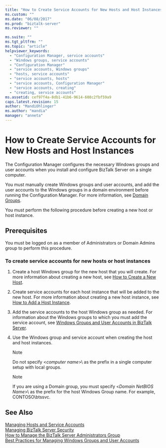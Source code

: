 ```yaml
---
title: "How to Create Service Accounts for New Hosts and Host Instances | Microsoft Docs"
ms.custom: ""
ms.date: "06/08/2017"
ms.prod: "biztalk-server"
ms.reviewer: ""

ms.suite: ""
ms.tgt_pltfrm: ""
ms.topic: "article"
helpviewer_keywords: 
  - "Configuration Manager, service accounts"
  - "Windows groups, service accounts"
  - "Configuration Manager"
  - "service accounts, Windows groups"
  - "hosts, service accounts"
  - "service accounts, hosts"
  - "service accounts, Configuration Manager"
  - "service accounts, creating"
  - "creating, service accounts"
ms.assetid: cef97f4a-8db1-41b6-9614-608c2fbf59a9
caps.latest.revision: 15
author: "MandiOhlinger"
ms.author: "mandia"
manager: "anneta"
---
```

# How to Create Service Accounts for New Hosts and Host Instances
The Configuration Manager configures the necessary Windows groups and user accounts when you install and configure BizTalk Server on a single computer.  
  
 You must manually create Windows groups and user accounts, and add the user accounts to the Windows groups in a domain environment before running the Configuration Manager. For more information, see [Domain Groups](../core/domain-groups.md).  
  
 You must perform the following procedure before creating a new host or host instance.  
  
## Prerequisites  
 You must be logged on as a member of Administrators or Domain Admins group to perform this procedure.  
  
### To create service accounts for new hosts or host instances  
  
1.  Create a host Windows group for the new host that you will create. For more information about creating a new host, see [How to Create a New Host](../core/how-to-create-a-new-host.md).  
  
2.  Create service accounts for each host instance that will be added to the new host. For more information about creating a new host instance, see [How to Add a Host Instance](../core/how-to-add-a-host-instance.md).  
  
3.  Add the service accounts to the host Windows group as needed. For information about the Windows groups to which you must add the service account, see [Windows Groups and User Accounts in BizTalk Server](../core/windows-groups-and-user-accounts-in-biztalk-server.md).  
  
4.  Use the Windows group and service account when creating the host and host instances.  
  
    > [!NOTE]
    >  Do not specify \<*computer name*>\ as the prefix in a single computer setup with local groups.  
  
    > [!NOTE]
    >  If you are using a Domain group, you must specify \<*Domain NetBIOS Name*>\ as the prefix for the host Windows Group name. For example, CONTOSO\btssvc.  
  
## See Also  
 [Managing Hosts and Service Accounts](../core/managing-hosts-and-service-accounts.md)   
 [Managing BizTalk Server Security](../core/managing-biztalk-server-security.md)   
 [How to Manage the BizTalk Server Administrators Group](../core/how-to-manage-the-biztalk-server-administrators-group.md)   
 [Best Practices for Managing Windows Groups and User Accounts](../core/best-practices-for-managing-windows-groups-and-user-accounts.md)